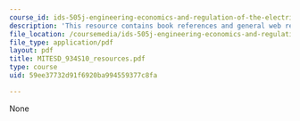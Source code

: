 ```yaml
---
course_id: ids-505j-engineering-economics-and-regulation-of-the-electric-power-sector-spring-2010
description: 'This resource contains book references and general web resources.  '
file_location: /coursemedia/ids-505j-engineering-economics-and-regulation-of-the-electric-power-sector-spring-2010/59ee37732d91f6920ba994559377c8fa_MITESD_934S10_resources.pdf
file_type: application/pdf
layout: pdf
title: MITESD_934S10_resources.pdf
type: course
uid: 59ee37732d91f6920ba994559377c8fa

---
```

None